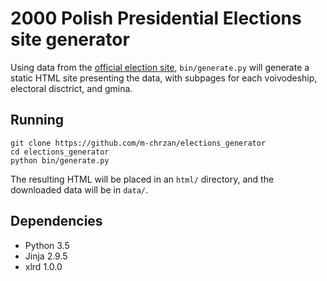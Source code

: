 # 2000 Polish Presidential Elections site generator

Using data from the [official election site](http://prezydent2000.pkw.gov.pl/wyniki.html),
`bin/generate.py` will generate a static HTML site presenting the data, with
subpages for each voivodeship, electoral disctrict, and gmina. 

## Running

    git clone https://github.com/m-chrzan/elections_generator
    cd elections_generator
    python bin/generate.py

The resulting HTML will be placed in an `html/` directory, and the downloaded
data will be in `data/`.

## Dependencies

* Python 3.5
* Jinja 2.9.5
* xlrd 1.0.0
